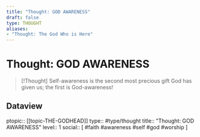 ```yaml
---
title: "Thought: GOD AWARENESS"
draft: false
type: THOUGHT
aliases:
- "Thought: The God Who is Here"
---
```

# Thought: GOD AWARENESS
> [!Thought]
> Self-awareness is the second most precious gift God has given us; the first is God-awareness!

## Dataview
ptopic:: [[topic-THE-GODHEAD]]
type:: #type/thought
title:: "Thought: GOD AWARENESS"
level:: 1
social:: [ #faith #awareness #self #god #worship ]